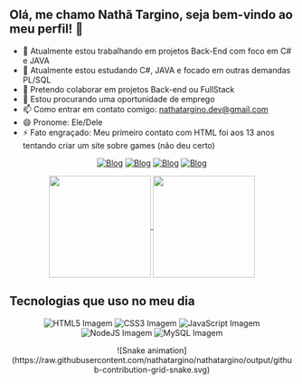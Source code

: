## Olá, me chamo Nathã Targino, seja bem-vindo ao meu perfil! 👋

- 🔭 Atualmente estou trabalhando em projetos Back-End com foco em C# e JAVA
- 🌱 Atualmente estou estudando C#, JAVA e focado em outras demandas PL/SQL
- 👯 Pretendo colaborar em projetos Back-end ou FullStack
- 🤔 Estou procurando uma oportunidade de emprego
- 📫 Como entrar em contato comigo: nathatargino.dev@gmail.com
- 😄 Pronome: Ele/Dele
- ⚡ Fato engraçado: Meu primeiro contato com HTML foi aos 13 anos tentando criar um site sobre games (não deu certo)

<div style="display: inline_block" align="center">
  
  [![Blog](https://img.shields.io/badge/LinkedIn-0077B5?style=for-the-badge&logo=linkedin&logoColor=white)](https://linkedin.com/in/nathatargino)
  [![Blog](https://img.shields.io/badge/Gmail-D14836?style=for-the-badge&logo=gmail&logoColor=white)](mailto:nathatargino.dev@gmail.com)
  [![Blog](https://img.shields.io/badge/WhatsApp-25D366?style=for-the-badge&logo=whatsapp&logoColor=white)](https://api.whatsapp.com/send?phone=5583993176446&text=Ol%C3%A1,%20vim%20pelo%20seu%20perfil%20do%20GitHub%20%F0%9F%91%8B)
  [![Blog](https://img.shields.io/badge/Instagram-E4405F?style=for-the-badge&logo=instagram&logoColor=white)](https://www.instagram.com/nathatargino/)

</div>

<div style="display: inline_block" align="center">
<a href="https://github.com/nathatargino/github-readme-stats">
  <img height=180em align="center" src="https://github-readme-stats.vercel.app/api?username=nathatargino&theme=highcontrast" />
</a>
<a href="https://github.com/nathatargino/convoychat">
  <img height=180em align="center" src="https://github-readme-stats.vercel.app/api/top-langs?username=nathatargino&layout=compact&langs_count=8&card_width=320&theme=highcontrast" />
</a>
</div>

  ## Tecnologias que uso no meu dia


<div style="display: inline_block" align="center">
    <img alt="HTML5 Imagem" src="https://img.shields.io/badge/HTML5-E34F26?style=for-the-badge&logo=html5&logoColor=white"/>
    <img alt="CSS3 Imagem" src="https://img.shields.io/badge/CSS3-1572B6?style=for-the-badge&logo=css3&logoColor=white"/>
    <img alt="JavaScript Imagem" src="https://img.shields.io/badge/JavaScript-F7DF1E?style=for-the-badge&logo=javascript&logoColor=black"/>
    <img alt="NodeJS Imagem" src="https://img.shields.io/badge/Node.js-43853D?style=for-the-badge&logo=node.js&logoColor=white"/>
    <img alt="MySQL Imagem" src="https://img.shields.io/badge/MySQL-00000F?style=for-the-badge&logo=mysql&logoColor=white"/>
</div>

<p align="center">
  ![Snake animation](https://raw.githubusercontent.com/nathatargino/nathatargino/output/github-contribution-grid-snake.svg)
</p>


